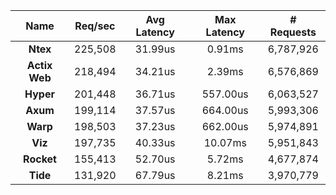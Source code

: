 |   **Name**   |   Req/sec   | Avg Latency | Max Latency |  # Requests |
|:------------:|:-----------:|:-----------:|:-----------:|:-----------:|
|**Ntex**|225,508|31.99us|0.91ms|6,787,926|
|**Actix Web**|218,494|34.21us|2.39ms|6,576,869|
|**Hyper**|201,448|36.71us|557.00us|6,063,527|
|**Axum**|199,114|37.57us|664.00us|5,993,306|
|**Warp**|198,503|37.23us|662.00us|5,974,891|
|**Viz**|197,735|40.33us|10.07ms|5,951,843|
|**Rocket**|155,413|52.70us|5.72ms|4,677,874|
|**Tide**|131,920|67.79us|8.21ms|3,970,779|
